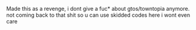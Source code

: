 Made this as a revenge, i dont give a fuc* about gtos/towntopia anymore. not coming back to that shit so u can use skidded codes here i wont even care
